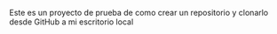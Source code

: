 Este es un proyecto de prueba de como crear un repositorio  y clonarlo desde GitHub a mi escritorio local